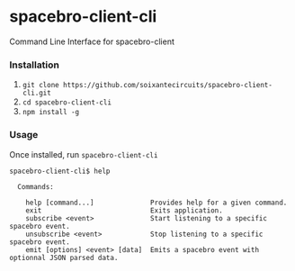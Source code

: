# spacebro-client-cli
Command Line Interface for spacebro-client

### Installation

1. `git clone https://github.com/soixantecircuits/spacebro-client-cli.git`
2. `cd spacebro-client-cli`
3. `npm install -g`

### Usage

Once installed, run `spacebro-client-cli`
```
spacebro-client-cli$ help

  Commands:

    help [command...]              Provides help for a given command.
    exit                           Exits application.
    subscribe <event>              Start listening to a specific spacebro event.
    unsubscribe <event>            Stop listening to a specific spacebro event.
    emit [options] <event> [data]  Emits a spacebro event with optionnal JSON parsed data.

```
